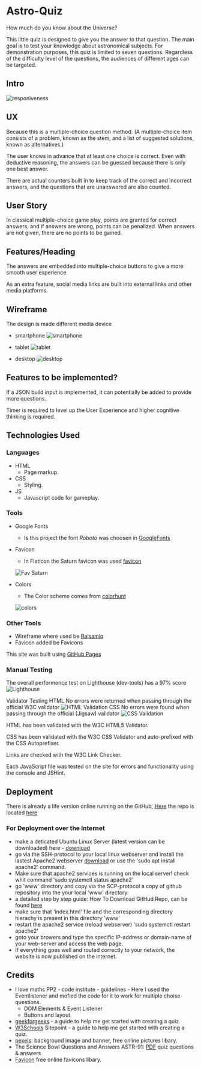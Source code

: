 # Astro-Quiz

How much do you know about the Universe?

This little quiz is designed to give you the answer to that question. The main goal is to test your knowledge about astronomical subjects.
For demonstration purposes, this quiz is limited to seven questions.
Regardless of the difficulty level of the questions, the audiences of different ages can be targeted.

## Intro

![responiveness](assets/images/wireframes/responsive.png)

## UX
Because this is a multiple-choice question method.
(A multiple-choice item consists of a problem, known as the stem, and a list of suggested solutions, known as alternatives.)

The user knows in advance that at least one choice is correct.
Even with deductive reasoning, the answers can be guessed because there is only one best answer.

There are actual counters built in to keep track of the correct and incorrect answers, and the questions that are unanswered are also counted.

## User Story
In classical multiple-choice game play, points are granted for correct answers, and if answers are wrong, points can be penalized.
When answers are not given, there are no points to be gained.

## Features/Heading
The answers are embedded into multiple-choice buttons to give a more smooth user experience.

As an extra feature, social media links are built into external links and other media platforms.

## Wireframe
The design is made different media device

- smartphone
  ![smartphone](assets/images/wireframes/pp2-smartphone1.png)

- tablet
  ![tablet](assets/images/wireframes/pp2-wireframe-tablet-1.png)

- desktop
  ![desktop](assets/images/wireframes/pp2-wireframe-desktop.png)

## Features to be implemented?
If a JSON build input is implemented, it can potentially be added to provide more questions.

Timer is required to level up the User Experience and higher cognitive thinking is required.

## Technologies Used

### Languages

- HTML
  - Page markup.
- CSS
  - Styling.
- JS
  - Javascript code for gameplay.

### Tools
- Google Fonts
  - Is this project the font _Roboto_ was choosen in [GoogleFonts](https://fonts.google.com/specimen/Roboto)
- Favicon
  - In Flaticon the Saturn favicon was used [favicon](https://www.flaticon.com/free-icon/saturn_5005667?related_id=5005667)
    
  ![Fav Saturn](assets/images/wireframes/favicon-128x128.png)

- Colors
  - The Color scheme comes from [colorhunt](https://colorhunt.co/)
  
  ![colors](assets/images/wireframes/colors-schema.png)

### Other Tools

- Wireframe where used be [Balsamiq](https://balsamiq.com/wireframes/)
- Favicon added be Favicons

This site was built using [GitHub Pages](https://pages.github.com/)

### Manual Testing
The overall performence test on Lighthouse (dev-tools) has a 97% score 
![Lighthouse](assets/images/wireframes/lighthouse.png)

Validator Testing
HTML
No errors were returned when passing through the official W3C validator
![HTML Validation](assets/images/wireframes/html-validator-test.png)
CSS
No errors were found when passing through the official (Jigsaw) validator
![CSS Validation](assets/images/wireframes/css-validator-test.png)

HTML has been validated with the W3C HTML5 Validator.

CSS has been validated with the W3C CSS Validator and auto-prefixed with the CSS Autoprefixer.

Links are checked with the W3C Link Checker.

Each JavaScript file was tested on the site for errors and functionality using the console and JSHint.

## Deployment
There is already a life version online running on the GitHub, [Here](https://harmonica-men.github.io/Astro-Quiz/) the repo is located [here](https://github.com/Harmonica-Men/Astro-Quiz)

### For Deployment over the Internet
- make a deticated Ubuntu Linux Server (latest version can be downloaded) here - [download](https://ubuntu.com/download/server)
- go via the SSH-protocol to your local linux webserver and install the lastest Apache2 webserver [download](https://httpd.apache.org/download.cgi) or use the 'sudo apt install apache2' command.
- Make sure that apache2 services is running on the local server! check whit command 'sudo systemctl status apache2'
- go 'www' directory and copy via the SCP-protocol a copy of github repository into the your local 'www' directory.
- a detailed step by step guide: How To Download GitHud Repo, can be found [here](https://www.gitkraken.com/learn/git/github-download#how-to-download-a-github-repository)
- make sure that 'index.html' file and the corresponding directory hierachy is present in this directory 'www'
- restart the apache2 service (reload webserver) 'sudo systemctl restart apache2'
- goto your browers and type the specific IP-address or domain-name of your web-server and access the web page.
- If everything goes well and routed correctly to your network, the website is now published on the internet.

## Credits

- I love maths PP2 - code institute - guidelines - Here I used the Eventlistener and mofied the code for it to work for multiple choise questions.
  - DOM Elements & Event Listener
  - Buttons and layout
- [geekforgeeks](https://www.geeksforgeeks.org/how-to-create-a-simple-javascript-quiz/) - a guide to help me get started with creating a quiz.
- [W3Schools](https://www.w3schools.com/html/)
  Sitepoint - a guide to help me get started with creating a quiz.
- [pexels](https://www.pexels.com/search/images%20free%20download/): background image and banner, free online pictures libary.
- The Science Bowl Questions and Answers ASTR-91: [PDF](https://www.csun.edu/science/ref/games/questions/97_astr.pdf)  quiz questions & answers
- [Favicon](https://www.flaticon.com/free-icons/saturn) free online favicons libary.

